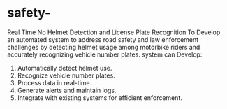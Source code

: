 # safety-
Real Time No Helmet Detection and License Plate Recognition
To Develop an automated system to address road safety and law enforcement challenges by detecting helmet usage among motorbike riders and accurately recognizing vehicle number plates.
system can Develop: 
1. Automatically detect helmet use. 
2. Recognize vehicle number plates. 
3. Process data in real-time. 
4. Generate alerts and maintain logs. 
5. Integrate with existing systems for efficient enforcement. 

